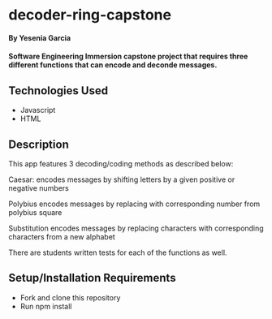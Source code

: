 # decoder-ring-capstone

#### By Yesenia Garcia

#### Software Engineering Immersion capstone project that requires three different functions that can encode and deconde messages.

## Technologies Used

* Javascript
* HTML


## Description

This app features 3 decoding/coding methods as described below:

Caesar:
  encodes messages by shifting letters by a given positive or negative numbers

Polybius
  encodes messages by replacing with corresponding number from polybius square
  
Substitution
  encodes messages by replacing characters with corresponding characters from a new alphabet
  
There are students written tests for each of the functions as well.

## Setup/Installation Requirements

* Fork and clone this repository
* Run npm install
